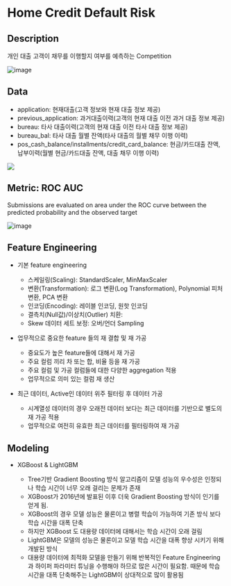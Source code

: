 # Home Credit Default Risk


## Description

개인 대출 고객이 채무를 이행할지 여부를 예측하는 Competition

![image](https://user-images.githubusercontent.com/67913569/127973500-14408130-6566-466e-b26b-39dff02f0e8e.png)


## Data

* application: 현재대출(고객 정보와 현재 대출 정보 제공)
* previous_application: 과거대출이력(고객의 현재 대출 이전 과거 대출 정보 제공)
* bureau: 타사 대출이력(고객의 현재 대출 이전 타사 대출 정보 제공)
* bureau_bal: 타사 대출 월별 잔액(타사 대출의 월별  채무 이행 이력)
* pos_cash_balance/installments/credit_card_balance: 현금/카드대출 잔액, 납부이력(월별 현금/카드대출 잔액, 대출 채무 이행 이력)

<img src="https://user-images.githubusercontent.com/67913569/127853093-b8797cbb-2508-420c-b37c-6940e0e7c61f.png">

## Metric: ROC AUC

Submissions are evaluated on area under the ROC curve between the predicted probability and the observed target

![image](https://user-images.githubusercontent.com/67913569/127975670-b2af66df-4bc0-4a5e-877f-72448a29daaf.png)

## Feature Engineering

* 기본 feature engineering
  - 스케일링(Scaling): StandardScaler, MinMaxScaler
  - 변환(Transformation): 로그 변환(Log Transformation), Polynomial 피처 변환, PCA 변환
  - 인코딩(Encoding): 레이블 인코딩, 원핫 인코딩
  - 결측치(Null값)/이상치(Outlier) 치환: 
  - Skew 데이터 세트 보정: 오버/언더 Sampling

* 업무적으로 중요한 feature 들의 재 결합 및 재 가공
  - 중요도가 높은 feature들에 대해서 재 가공
  - 주요 컬럼 끼리 차 또는 합, 비율 등을 재 가공
  - 주요 컬럼 및 가공 컬럼들에 대한 다양한 aggregation 적용
  - 업무적으로 의미 있는 컬럼 재 생산

* 최근 데이터, Active인 데이터 위주 필터링 후 데이터 가공
  - 시계열성 데이터의 경우 오래전 데이터 보다는 최근 데이터를 기반으로 별도의 재 가공 적용
  - 업무적으로 여전히 유효한 최근 데이터를 필터링하여 재 가공  

## Modeling

* XGBoost & LightGBM
  
  - Tree기반 Gradient Boosting 방식 알고리즘이 모델 성능의 우수성은 인정되나 학습 시간이 너무 오래 걸리는 문제가 존재
  - XGBoost가 2016년에 발표된 이후 더욱 Gradient Boosting 방식이 인기를 얻게 됨. 
  - XGBoost의 경우 모델 성능은 물론이고 병렬 학습이 가능하여 기존 방식 보다 학습 시간을 대폭 단축
  - 하지만  XGBoost 도 대용량 데이터에 대해서는 학습 시간이 오래 걸림 
  - LightGBM은 모델의 성능은 물론이고 모델 학습 시간을 대폭 향상 시키기 위해 개발된 방식
  - 대용량 데이터에 최적화 모델을 만들기 위해  반복적인 Feature Engineering과 하이퍼 파라미터 튜닝을 수행해야 하므로 많은 시간이 필요함. 때문에 학습 시간을 대폭 단축해주는 LightGBM이 상대적으로 많이 활용됨





